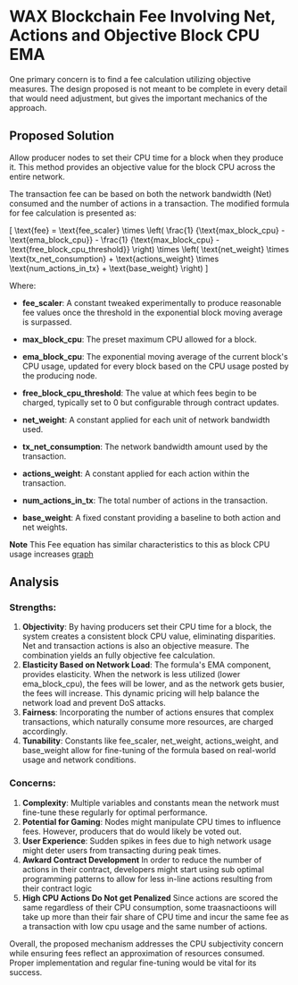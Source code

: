 # WAX Blockchain Fee Involving Net, Actions and Objective Block CPU EMA

One primary concern is to find a fee calculation utilizing objective measures.
The design proposed is not meant to be complete in every detail that would need adjustment, but gives the important mechanics of the approach.

## Proposed Solution

Allow producer nodes to set their CPU time for a block when they produce it. This method provides an objective value for the block CPU across the entire network.

The transaction fee can be based on both the network bandwidth (Net) consumed and the number of actions in a transaction. The modified formula for fee calculation is presented as:

\[ \text{fee} = \text{fee_scaler} \times \left( \frac{1} {\text{max_block_cpu} - \text{ema_block_cpu}} - \frac{1} {\text{max_block_cpu} - \text{free_block_cpu_threshold}} \right) \times \left( \text{net_weight} \times \text{tx_net_consumption} + \text{actions_weight} \times \text{num_actions_in_tx} + \text{base_weight} \right) \]

Where:
- **fee_scaler**: A constant tweaked experimentally to produce reasonable fee values once the threshold in the exponential block moving average is surpassed.

- **max_block_cpu**: The preset maximum CPU allowed for a block.

- **ema_block_cpu**: The exponential moving average of the current block's CPU usage, updated for every block based on the CPU usage posted by the producing node.

- **free_block_cpu_threshold**: The value at which fees begin to be charged, typically set to 0 but configurable through contract updates.

- **net_weight**: A constant applied for each unit of network bandwidth used.

- **tx_net_consumption**: The network bandwidth amount used by the transaction.

- **actions_weight**: A constant applied for each action within the transaction.

- **num_actions_in_tx**: The total number of actions in the transaction.

- **base_weight**: A fixed constant providing a baseline to both action and net weights.

**Note** This Fee equation has similar characteristics to this as block CPU usage increases [graph](https://raw.githack.com/worldwide-asset-exchange/wax-blockchain/tokenomics-graphs/graphs/fee-profile.html)

## Analysis

### Strengths:

1. **Objectivity**: By having producers set their CPU time for a block, the system creates a consistent block CPU value, eliminating disparities. Net and transaction actions is also an objective measure. The combination yields an fully objective fee calculation.
2. **Elasticity Based on Network Load**: The formula's EMA component, provides elasticity. When the network is less utilized (lower ema_block_cpu), the fees will be lower, and as the network gets busier, the fees will increase. This dynamic pricing will help balance the network load and prevent DoS attacks.
3. **Fairness**: Incorporating the number of actions ensures that complex transactions, which naturally consume more resources, are charged accordingly.
5. **Tunability**: Constants like fee_scaler, net_weight, actions_weight, and base_weight allow for fine-tuning of the formula based on real-world usage and network conditions.

### Concerns:

1. **Complexity**: Multiple variables and constants mean the network must fine-tune these regularly for optimal performance.
2. **Potential for Gaming**: Nodes might manipulate CPU times to influence fees. However, producers that do would likely be voted out.
3. **User Experience**: Sudden spikes in fees due to high network usage might deter users from transacting during peak times.
4. **Awkard Contract Development** In order to reduce the number of actions in their contract, developers might start using sub optimal programming patterns to allow for less in-line actions resulting from their contract logic
5. **High CPU Actions Do Not get Penalized** Since actions are scored the same regardless of their CPU consumption, some traasnactioons will take up more than their fair share of CPU time and incur the same fee as a transaction with low cpu usage and the same number of actions.

Overall, the proposed mechanism addresses the CPU subjectivity concern while ensuring fees reflect an approximation of resources consumed. Proper implementation and regular fine-tuning would be vital for its success.
